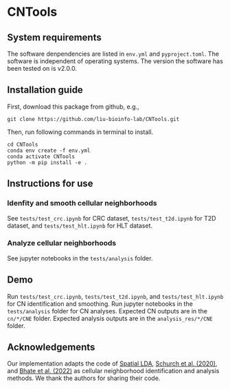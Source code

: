 # CNTools

## System requirements
The software denpendencies are listed in `env.yml` and `pyproject.toml`. The software is independent of operating systems. The version the software has been tested on is v2.0.0.

## Installation guide
First, download this package from github, e.g.,
```
git clone https://github.com/liu-bioinfo-lab/CNTools.git
```
Then, run following commands in terminal to install.
```
cd CNTools
conda env create -f env.yml
conda activate CNTools
python -m pip install -e .
```

## Instructions for use

### Idenfity and smooth cellular neighborhoods
See `tests/test_crc.ipynb` for CRC dataset, `tests/test_t2d.ipynb` for T2D dataset, and `tests/test_hlt.ipynb` for HLT dataset.

### Analyze cellular neighborhoods
See jupyter notebooks in the `tests/analysis` folder.

## Demo
Run `tests/test_crc.ipynb`, `tests/test_t2d.ipynb`, and `tests/test_hlt.ipynb` for CN identification and smoothing. Run jupyter notebooks in the `tests/analysis` folder for CN analyses. Expected CN outputs are in the `cn/*/CNE` folder. Expected analysis outputs are in the `analysis_res/*/CNE` folder.

## Acknowledgements
Our implementation adapts the code of [Spatial LDA](https://github.com/calico/spatial_lda), [Schurch et al. (2020)](https://github.com/nolanlab/NeighborhoodCoordination), and [Bhate et al. (2022)](https://github.com/nolanlab/TissueSchematics) as cellular neighborhood identification and analysis methods. We thank the authors for sharing their code.
